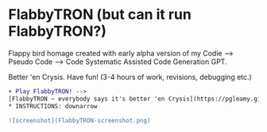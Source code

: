 # FlabbyTRON (but can it run FlabbyTRON?)
Flappy bird homage created with early alpha version of my Codie --> Pseudo Code --> Code Systematic Assisted Code Generation GPT. 

Better 'en Crysis. Have fun! (3-4 hours of work, revisions, debugging etc.)

```diff
+ Play FlabbyTRON! --> 
[FlabbyTRON ~ everybody says it's better 'en Crysis](https://pgleamy.github.io/FlabbyTRON/)
* INSTRUCTIONS: downarrow

![screenshot](FlabbyTRON-screenshot.png)


